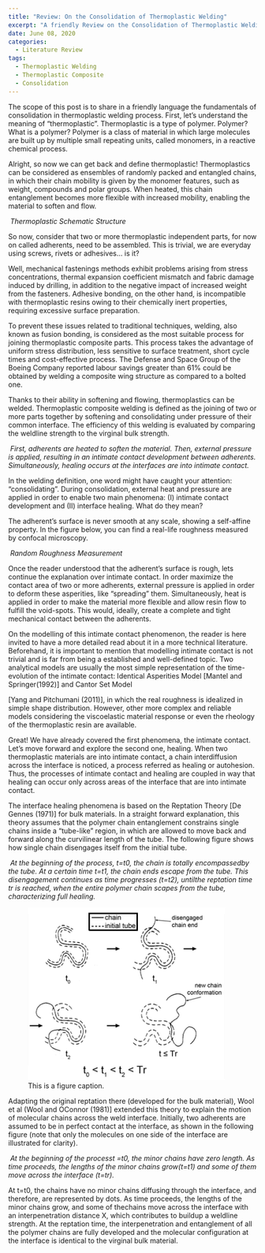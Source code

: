 ```yaml
---
title: "Review: On the Consolidation of Thermoplastic Welding"
excerpt: "A friendly Review on the Consolidation of Thermoplastic Welding process is presented in this link"
date: June 08, 2020
categories:
  - Literature Review
tags:
  - Thermoplastic Welding
  - Thermoplastic Composite 
  - Consolidation
---
```





The scope of this post is to share in a friendly language the fundamentals of consolidation in thermoplastic welding process. First, let’s understand the meaning of “thermoplastic”. Thermoplastic is a type of polymer. Polymer? What is a polymer? Polymer is a class of material in which large molecules are built up by multiple small repeating units, called monomers, in a reactive chemical process.
 

Alright, so now we can get back and define thermoplastic! Thermoplastics can be considered as ensembles of randomly packed and entangled chains, in which their chain mobility is given by the monomer features, such as weight, compounds and polar groups. When heated, this chain entanglement becomes more flexible with increased mobility, enabling the material to soften and flow. 


<p>
    <img src="https://arpcorrea.github.io/assets/images/literature/thermoplastic.png" alt>
    <em>Thermoplastic Schematic Structure </em>
</p>

So now, consider that two or more thermoplastic independent parts, for now on called adherents, need to be assembled. This is trivial, we are everyday using screws, rivets or adhesives… is it?

Well, mechanical fastenings methods exhibit problems arising from stress concentrations, thermal expansion coefficient mismatch and fabric damage induced by drilling, in addition to the negative impact of increased weight from the fasteners. Adhesive bonding, on the other hand, is incompatible with thermoplastic resins owing to their chemically inert properties, requiring excessive surface preparation.

To prevent these issues related to traditional techniques, welding, also known as fusion bonding, is considered as the most suitable process for joining thermoplastic composite parts. This process takes the advantage of uniform stress distribution, less sensitive to surface treatment, short cycle times and cost-effective process. The Defense and Space Group of the Boeing Company reported labour savings greater than 61% could be obtained by welding a composite wing structure as compared to a bolted one.

Thanks to their ability in softening and flowing, thermoplastics can be welded. Thermoplastic composite welding is defined as the joining of two or more parts together by softening and consolidating under pressure of their common interface. The efficiency of this welding is evaluated by comparing the weldline strength to the virginal bulk strength.



<p>
    <img src="https://arpcorrea.github.io/assets/images/literature/consolidation.PNG" alt>
	<em> First, adherents are heated to soften the material. Then, external pressure is applied, resulting in an intimate contact development between adherents. Simultaneously, healing occurs at the interfaces are into intimate contact.</em>
</p>


In the welding definition, one word might have caught your attention: “consolidating”. During consolidation, external heat and pressure are applied in order to enable two main phenomena: (I) intimate contact development and (II) interface healing. What do they mean? 

The adherent’s surface is never smooth at any scale, showing a self-affine property. In the figure below, you can find a real-life roughness measured by confocal microscopy. 



<p>
    <img src="https://arpcorrea.github.io/assets/images/literature/roughness.png" alt>
    <em> Random Roughness Measurement</em>
</p>

Once the reader understood that the adherent’s surface is rough, lets continue the explanation over intimate contact. In order maximize the contact area of two or more adherents, external pressure is applied in order to deform these asperities, like “spreading” them. Simultaneously, heat is applied in order to make the material more flexible and allow resin flow to fulfill the void-spots. This would, ideally, create a complete and tight mechanical contact between the adherents.

On the modelling of this intimate contact phenomenon, the reader is here invited to have a more detailed read about it in a more technical literature. Beforehand, it is important to mention that modelling intimate contact is not trivial and is far from being a established and well-defined topic. Two analytical models are usually the most simple representation of the time-evolution of the intimate contact: Identical Asperities Model [Mantel and Springer(1992)] and Cantor Set Model 

[Yang and Pitchumani (2011)], in which the real roughness is idealized in simple shape distribution. However, other more complex and reliable models considering the viscoelastic material response or even the rheology of the thermoplastic resin are available.

Great! We have already covered the first phenomena, the intimate contact. Let’s move forward and explore the second one, healing. When two thermoplastic materials are into intimate contact, a chain interdiffusion across the interface is noticed, a process referred as healing or autohesion. Thus, the processes of intimate contact and healing are coupled in way that healing can occur only across areas of the interface that are into intimate contact.

The interface healing phenomena is based on the Reptation Theory [De Gennes (1971)] for bulk materials. In a straight forward explanation, this theory assumes that the polymer chain entanglement constrains single chains inside a “tube-like” region, in which are allowed to move back and forward along the curvilinear length of the tube. The following figure shows how  single chain disengages itself from the initial tube.



<p>
    <img src="https://arpcorrea.github.io/assets/images/literature/reptation.PNG" alt>
    <em> 	At the beginning of the process, t=t0, the chain is totally encompassedby the tube. At a certain time t=t1, the chain ends escape from the tube. This disengagement continues as time progresses (t=t2), untilthe reptation time tr is reached, when the entire polymer chain scapes from the tube, characterizing full healing.</em>
</p>





<figure>
<img src="/assets/images/literature/reptation.PNG" alt="drawing" caption="This is a figure caption." style="width:400px;"/>
<figcaption>This is a figure caption.</figcaption>
</figure>

Adapting the original reptation there (developed for the bulk material), Wool et al (Wool and OConnor (1981)] extended this theory to explain the motion of molecular chains across the weld interface. Initially, two adherents are assumed to be in perfect contact at the interface, as shown in the following figure (note that only the molecules on one side of the interface are illustrated for clarity).



<p>
    <img src="https://arpcorrea.github.io/assets/images/literature/reptation_welding.PNG" alt>
    <em>At the beginning of the processt =t0, the minor chains have zero length. As time proceeds, the lengths of the minor chains grow(t=t1) and some of them move across the interface (t=tr).</em>
</p>


At t=t0, the chains have no minor chains diffusing through the interface, and therefore, are represented by dots. As time proceeds, the lengths of the minor chains grow, and some of thechains move across the interface with an interpenetration distance X, which contributes to buildup a weldline strength. At the reptation time, the interpenetration and entanglement of all the polymer chains are fully developed and the molecular configuration at the interface is identical to the virginal bulk material.


